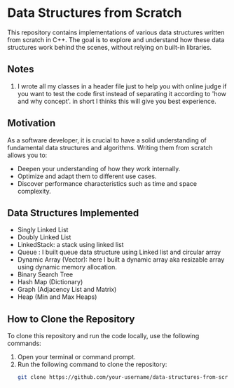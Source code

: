# Data Structures from Scratch

This repository contains implementations of various data structures written from scratch in C++. The goal is to explore and understand how these data structures work behind the scenes, without relying on built-in libraries.


## Notes

1. I wrote all my classes in a header file just to help you with online judge if you want to test the code first instead of separating it according to 'how and why concept'. in short I thinks this will give you best experience.  



## Motivation

As a software developer, it is crucial to have a solid understanding of fundamental data structures and algorithms. Writing them from scratch allows you to:
- Deepen your understanding of how they work internally.
- Optimize and adapt them to different use cases.
- Discover performance characteristics such as time and space complexity.

## Data Structures Implemented

- Singly Linked List
- Doubly Linked List
- LinkedStack: a stack using linked list
- Queue : I built queue data structure using Linked list and circular array
- Dynamic Array (Vector): here I built a dynamic array aka resizable array using dynamic memory allocation.
- Binary Search Tree
- Hash Map (Dictionary)
- Graph (Adjacency List and Matrix)
- Heap (Min and Max Heaps)

## How to Clone the Repository

To clone this repository and run the code locally, use the following commands:

1. Open your terminal or command prompt.
2. Run the following command to clone the repository:
   ```bash
   git clone https://github.com/your-username/data-structures-from-scratch.git

